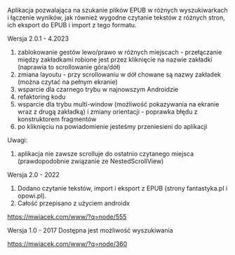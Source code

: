 Aplikacja pozwalająca na szukanie plików EPUB w różnych wyszukiwarkach
i łączenie wyników, jak również wygodne czytanie tekstów z różnych stron,
ich eksport do EPUB i import z tego formatu.

Wersja 2.0.1 - 4.2023
1. zablokowanie gestów lewo/prawo w różnych miejscach - przełączanie
   między zakładkami robione jest przez kliknięcie na nazwie zakładki
   (naprawia to scrollowanie góra/dół)
2. zmiana layoutu - przy scrollowaniu w dół chowane są nazwy zakładek
   (można czytać na pełnym ekranie)
3. wsparcie dla czarnego trybu w najnowszym Androidzie
4. refaktoring kodu
5. wsparcie dla trybu multi-window (możliwość pokazywania na ekranie
   wraz z drugą zakładką) i zmiany orientacji - poprawka błędu z konstruktorem
   fragmentów
6. po kliknięciu na powiadomienie jesteśmy przeniesieni do aplikacji

Uwagi:
1. aplikacja nie zawsze scrolluje do ostatnio czytanego miejsca
   (prawdopodobnie związanie ze NestedScrollView)

Wersja 2.0 - 2022
1. Dodano czytanie tekstów, import i eksport z EPUB (strony fantastyka.pl i opowi.pl).
2. Całość przepisano z użyciem androidx

https://mwiacek.com/www/?q=node/555

Wersja 1.0 - 2017 
Dostępna jest możliwość wyszukiwania

https://mwiacek.com/www/?q=node/360